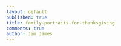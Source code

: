 ```yaml
---
layout: default
published: true
title: family-portraits-for-thanksgiving
comments: true
author: Jim James
---
```

